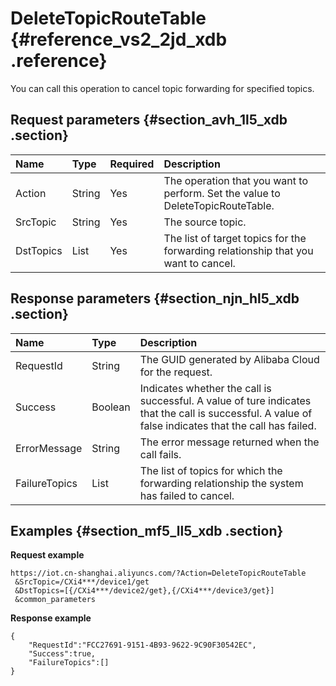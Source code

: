 # DeleteTopicRouteTable {#reference_vs2_2jd_xdb .reference}

You can call this operation to cancel topic forwarding for specified topics.

## Request parameters {#section_avh_1l5_xdb .section}

|Name|Type|Required|Description|
|:---|:---|:-------|:----------|
|Action|String|Yes|The operation that you want to perform. Set the value to DeleteTopicRouteTable.|
|SrcTopic|String|Yes|The source topic.|
|DstTopics|List|Yes|The list of target topics for the forwarding relationship that you want to cancel.|

## Response parameters {#section_njn_hl5_xdb .section}

|Name|Type|Description |
|:---|:---|:-----------|
|RequestId|String|The GUID generated by Alibaba Cloud for the request.|
|Success|Boolean|Indicates whether the call is successful. A value of ture indicates that the call is successful. A value of false indicates that the call has failed. |
|ErrorMessage|String|The error message returned when the call fails.|
|FailureTopics|List|The list of topics for which the forwarding relationship the system has failed to cancel.|

## Examples {#section_mf5_ll5_xdb .section}

**Request example**

```
https://iot.cn-shanghai.aliyuncs.com/?Action=DeleteTopicRouteTable
 &SrcTopic=/CXi4***/device1/get
 &DstTopics=[{/CXi4***/device2/get},{/CXi4***/device3/get}]
 &common_parameters
```

**Response example**

```
{
    "RequestId":"FCC27691-9151-4B93-9622-9C90F30542EC",
    "Success":true,
    "FailureTopics":[]
}
```

